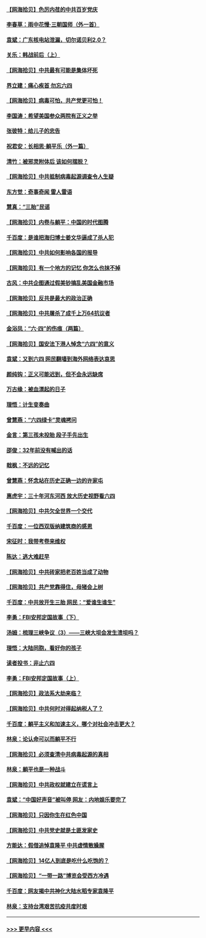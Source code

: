 #### [【网海拾贝】色厉内荏的中共百岁党庆](../pages/nsc993/n13025582.md?t=06170801) 
#### [李春草：雨中花慢‧三朝国师（外一首）](../pages/nsc993/n13025567.md?t=06170801) 
#### [袁斌：广东核电站泄漏，切尔诺贝利2.0？](../pages/nsc993/n13025475.md?t=06170801) 
#### [关乐：韩战前后（上）](../pages/nsc993/n13025387.md?t=06170801) 
#### [【网海拾贝】中共最有可能是集体坏死](../pages/nsc993/n13023101.md?t=06170801) 
#### [界立建：痛心疾首 勿忘六四](../pages/nsc993/n13022339.md?t=06170801) 
#### [【网海拾贝】病毒可怕，共产党更可怕！](../pages/nsc993/n13020728.md?t=06170801) 
#### [李国涛：希望美国参众两院有正义之举](../pages/nsc993/n13020674.md?t=06170801) 
#### [张彼特：给儿子的忠告](../pages/nsc993/n13018934.md?t=06170801) 
#### [祝君安：长相思‧躺平乐（外一篇）](../pages/nsc993/n13018923.md?t=06170801) 
#### [清竹：被邪灵附体后 该如何摆脱？](../pages/nsc993/n13018877.md?t=06170801) 
#### [【网海拾贝】中共抵制病毒起源调查令人生疑](../pages/nsc993/n13017785.md?t=06170801) 
#### [东方觉：奇事奇闻 雷人雷语](../pages/nsc993/n13017577.md?t=06170801) 
#### [慧真：“三胎”民谣](../pages/nsc993/n13017394.md?t=06170801) 
#### [【网海拾贝】内卷与躺平：中国的时代图腾](../pages/nsc993/n13016128.md?t=06170801) 
#### [千百度：是谁把海归博士姜文华逼成了杀人犯](../pages/nsc993/n13015218.md?t=06170801) 
#### [【网海拾贝】中共如何影响各国的报导](../pages/nsc993/n13012599.md?t=06170801) 
#### [【网海拾贝】有一个地方的记忆 你怎么也抹不掉](../pages/nsc993/n13009802.md?t=06170801) 
#### [古风：中共企图通过假美钞搞乱美国金融市场](../pages/nsc993/n13009626.md?t=06170801) 
#### [【网海拾贝】反共是最大的政治正确](../pages/nsc993/n13007051.md?t=06170801) 
#### [【网海拾贝】中共屠杀了成千上万64抗议者](../pages/nsc993/n13002713.md?t=06170801) 
#### [金浴凤：“六·四”的伤痕（两篇）](../pages/nsc993/n13001719.md?t=06170801) 
#### [【网海拾贝】国安法下港人悼念“六四”的意义](../pages/nsc993/n13001039.md?t=06170801) 
#### [袁斌：又到六四 网民翻墙到海外网络表达哀思](../pages/nsc993/n13000995.md?t=06170801) 
#### [颜纯钩：正义可能迟到，但不会永远缺席](../pages/nsc993/n13000920.md?t=06170801) 
#### [万古缘：被血漂起的日子](../pages/nsc993/n13000914.md?t=06170801) 
#### [理悟：计生变奏曲](../pages/nsc993/n13000414.md?t=06170801) 
#### [曾慧燕：“六四绿卡”灵魂拷问](../pages/nsc993/n13000277.md?t=06170801) 
#### [金言：第三孩未投胎 段子手先出生](../pages/nsc993/n13000215.md?t=06170801) 
#### [邵俊：32年前没有喊出的话](../pages/nsc993/n13000181.md?t=06170801) 
#### [戟枫：不远的记忆](../pages/nsc993/n13000121.md?t=06170801) 
#### [曾慧燕：怀念站在历史正确一边的许家屯](../pages/nsc993/n13000073.md?t=06170801) 
#### [惠虎宇：三十年河东河西 放大历史视野看六四](../pages/nsc993/n13000018.md?t=06170801) 
#### [【网海拾贝】中共欠全世界一个交代](../pages/nsc993/n12998706.md?t=06170801) 
#### [千百度：一位西双版纳建筑商的感恩](../pages/nsc993/n12998487.md?t=06170801) 
#### [宋征时：我带考卷来维权](../pages/nsc993/n12994088.md?t=06170801) 
#### [陈达：逃大难赶早](../pages/nsc993/n12993569.md?t=06170801) 
#### [【网海拾贝】中共砖家把老百姓当成了动物](../pages/nsc993/n12993483.md?t=06170801) 
#### [【网海拾贝】共产党靠得住，母猪会上树](../pages/nsc993/n12990730.md?t=06170801) 
#### [千百度：中共放开生三胎 网民：“爱谁生谁生”](../pages/nsc993/n12990644.md?t=06170801) 
#### [李勇：FBI安邦定国故事（下）](../pages/nsc993/n12987854.md?t=06170801) 
#### [汤姆：梳理三峡争议（3）——三峡大坝会发生溃坝吗？](../pages/nsc993/n12989806.md?t=06170801) 
#### [理悟：大陆同胞，看好你的孩子](../pages/nsc993/n12989778.md?t=06170801) 
#### [读者投书：非止六四](../pages/nsc993/n12989673.md?t=06170801) 
#### [李勇：FBI安邦定国故事（上）](../pages/nsc993/n12987749.md?t=06170801) 
#### [【网海拾贝】政法系大劫来临？](../pages/nsc993/n12987596.md?t=06170801) 
#### [【网海拾贝】中共何时对得起纳税人了？](../pages/nsc993/n12985578.md?t=06170801) 
#### [千百度：躺平主义和加速主义，哪个对社会冲击更大？](../pages/nsc993/n12985512.md?t=06170801) 
#### [林泉：论认命可以而躺平不行](../pages/nsc993/n12985505.md?t=06170801) 
#### [【网海拾贝】必须查清中共病毒起源的真相](../pages/nsc993/n12984276.md?t=06170801) 
#### [林泉：躺平也是一种战斗](../pages/nsc993/n12984194.md?t=06170801) 
#### [【网海拾贝】中共政权就建立在谎言上](../pages/nsc993/n12981880.md?t=06170801) 
#### [袁斌：“中国好声音”被叫停 网友：内地娱乐要完了](../pages/nsc993/n12981826.md?t=06170801) 
#### [【网海拾贝】只因你生在红色中国](../pages/nsc993/n12979096.md?t=06170801) 
#### [【网海拾贝】中共党史就是土匪发家史](../pages/nsc993/n12976478.md?t=06170801) 
#### [方能达：假借追悼袁隆平 中共虚情散臊腥](../pages/nsc993/n12976396.md?t=06170801) 
#### [【网海拾贝】14亿人到底是吃什么吃饱的？](../pages/nsc993/n12974125.md?t=06170801) 
#### [【网海拾贝】“一带一路”博览会受西方冷遇](../pages/nsc993/n12971787.md?t=06170801) 
#### [千百度：网友揭中共神化大陆水稻专家袁隆平](../pages/nsc993/n12971733.md?t=06170801) 
#### [林泉：支持台湾艰苦抗疫共度时艰](../pages/nsc993/n12971350.md?t=06170801) 

----
#### [ >>> 更早内容 <<< ](../indexes/nsc993-earlier.md)
